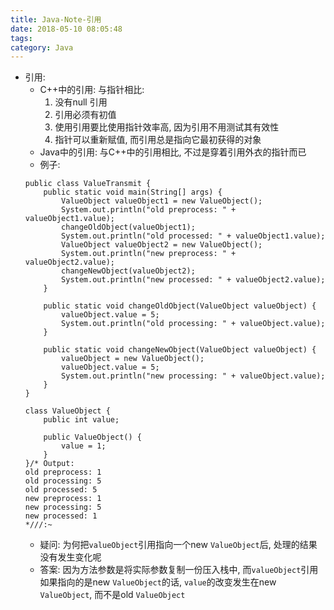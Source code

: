 ```yaml
---
title: Java-Note-引用
date: 2018-05-10 08:05:48
tags: 
category: Java
---
```

- 引用: 
    - C++中的引用: 与指针相比:
        1. 没有null 引用
        2. 引用必须有初值
        3. 使用引用要比使用指针效率高, 因为引用不用测试其有效性
        4. 指针可以重新赋值, 而引用总是指向它最初获得的对象
    - Java中的引用: 与C++中的引用相比, 不过是穿着引用外衣的指针而已
    - 例子:
    ```
    public class ValueTransmit {
        public static void main(String[] args) {
            ValueObject valueObject1 = new ValueObject();
            System.out.println("old preprocess: " + valueObject1.value);
            changeOldObject(valueObject1);
            System.out.println("old processed: " + valueObject1.value);
            ValueObject valueObject2 = new ValueObject();
            System.out.println("new preprocess: " + valueObject2.value);
            changeNewObject(valueObject2);
            System.out.println("new processed: " + valueObject2.value);
        }

        public static void changeOldObject(ValueObject valueObject) {
            valueObject.value = 5;
            System.out.println("old processing: " + valueObject.value);
        }

        public static void changeNewObject(ValueObject valueObject) {
            valueObject = new ValueObject();
            valueObject.value = 5;
            System.out.println("new processing: " + valueObject.value);
        }
    }

    class ValueObject {
        public int value;

        public ValueObject() {
            value = 1;
        }
    }/* Output:
    old preprocess: 1
    old processing: 5
    old processed: 5
    new preprocess: 1
    new processing: 5
    new processed: 1
    *///:~
    ```
    - 疑问: 为何把`valueObject`引用指向一个new `ValueObject`后, 处理的结果没有发生变化呢
    - 答案: 因为方法参数是将实际参数复制一份压入栈中, 而`valueObject`引用如果指向的是new `ValueObject`的话, `value`的改变发生在new `ValueObject`, 而不是old `ValueObject`